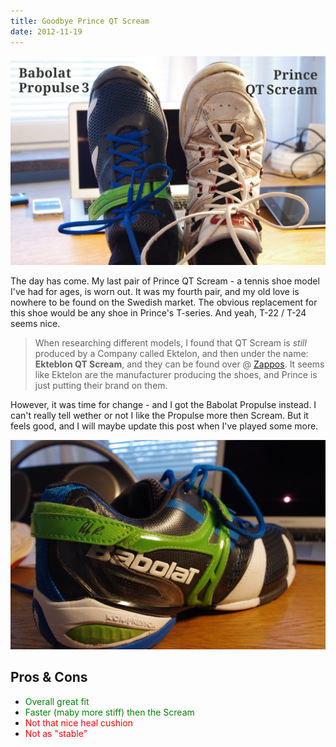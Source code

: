 ```yaml
---
title: Goodbye Prince QT Scream
date: 2012-11-19
---
```


![image](./comparison-qt-propulse-medium.jpg)

The day has come. My last pair of Prince QT Scream - a tennis shoe model I've had for ages, is worn out. It was my fourth pair, and my old love is nowhere to be found on the Swedish market. The obvious replacement for this shoe would be any shoe in Prince's T-series. And yeah, T-22 / T-24 seems nice.

> When researching different models, I found that QT Scream is _still_ produced by a Company called Ektelon, and then under the name: **Ekteblon QT Scream**, and they can be found over @ [Zappos](http://www.zappos.com/ektelon-qt-scream-mid-white-black-red). It seems like Ektelon are the manufacturer producing the shoes, and Prince is just putting their brand on them.

However, it was time for change - and I got the Babolat Propulse instead. I can't really tell wether or not I like the Propulse more then Scream. But it feels good, and I will maybe update this post when I've played some more.

![image](./babolat-pro-pulse-medium.jpg)

## Pros & Cons

- <span style="color:green;">Overall great fit</span>
- <span style="color:green;">Faster (maby more stiff) then the Scream</span>
- <span style="color:red;">Not that nice heal cushion</span>
- <span style="color:red;">Not as "stable"</span>
